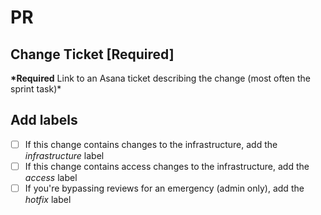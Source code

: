 # PR

## Change Ticket [Required]

**\*Required** Link to an Asana ticket describing the change (most often the sprint task)\*

## Add labels

- [ ] If this change contains changes to the infrastructure, add the _infrastructure_ label
- [ ] If this change contains access changes to the infrastructure, add the _access_ label
- [ ] If you're bypassing reviews for an emergency (admin only), add the _hotfix_ label
